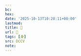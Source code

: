 ```yaml
---
bc:
hex:
date: '2025-10-13T10:28:11+08:00'
lastmod:
title: 􁻽
url: 􁻽
tags: [身]
src: DCCV
note:
---
```

